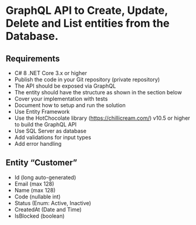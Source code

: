 # GraphQL API to Create, Update, Delete and List entities from the Database.

## Requirements
* C# 8 .NET Core 3.x or higher
* Publish the code in your Git repository (private repository)
* The API should be exposed via GraphQL
* The entity should have the structure as shown in the section below
* Cover your implementation with tests
* Document how to setup and run the solution
* Use Entity Framework
* Use the HotChocolate library (https://chillicream.com/) v10.5 or higher to build the GraphQL API
* Use SQL Server as database
* Add validations for input types
* Add error handling

## Entity “Customer”
* Id (long auto-generated)
* Email (max 128)
* Name (max 128)
* Code (nullable int)
* Status (Enum: Active, Inactive)
* CreatedAt (Date and Time)
* IsBlocked (boolean)
